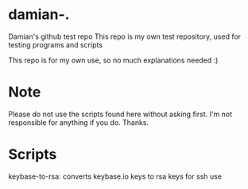 damian-.
========

Damian's github test repo
This repo is my own test repository, used for testing programs and scripts

This repo is for my own use, so no much explanations needed :) 

# Note

Please do not use the scripts found here without asking first. I'm not responsible for anything if you do. Thanks.

# Scripts
keybase-to-rsa: converts keybase.io keys to rsa keys for ssh use
